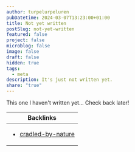 ```yaml
---
author: turpelurpeluren
pubDatetime: 2024-03-07T13:23:00+01:00
title: Not yet written
postSlug: not-yet-written
featured: false
project: false
microblog: false
image: false
draft: false
hidden: true
tags:
  - meta
description: It's just not written yet.
share: "true"
---
```


This one I haven't written yet... Check back later!

| Backlinks                                                            |
| -------------------------------------------------------------------- |
| <ul><li>[cradled-by-nature](/posts/cradled-by-nature)</li></ul> |
